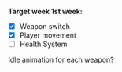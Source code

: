 **Target week 1st week:**
- [x] Weapon switch
- [x] Player movement
- [ ] Health System

Idle animation for each weapon?